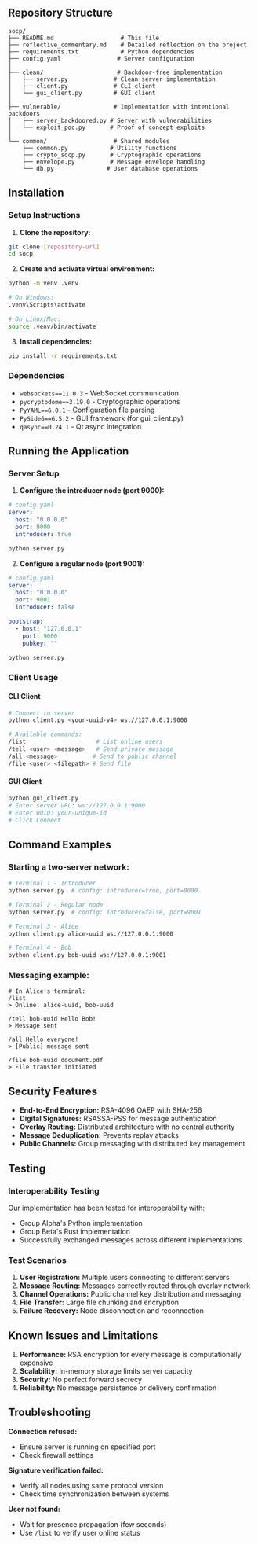 
## Repository Structure

```
socp/
├── README.md                   # This file
├── reflective_commentary.md    # Detailed reflection on the project
├── requirements.txt            # Python dependencies
├── config.yaml                # Server configuration
│
├── clean/                     # Backdoor-free implementation
│   ├── server.py             # Clean server implementation
│   ├── client.py             # CLI client
│   └── gui_client.py         # GUI client
│
├── vulnerable/               # Implementation with intentional backdoors
│   ├── server_backdoored.py # Server with vulnerabilities
│   └── exploit_poc.py       # Proof of concept exploits
│
└── common/                   # Shared modules
    ├── common.py            # Utility functions
    ├── crypto_socp.py       # Cryptographic operations
    ├── envelope.py          # Message envelope handling
    └── db.py               # User database operations
```

## Installation

### Setup Instructions

1. **Clone the repository:**
```bash
git clone [repository-url]
cd socp
```

2. **Create and activate virtual environment:**
```bash
python -m venv .venv

# On Windows:
.venv\Scripts\activate

# On Linux/Mac:
source .venv/bin/activate
```

3. **Install dependencies:**
```bash
pip install -r requirements.txt
```

### Dependencies
- `websockets==11.0.3` - WebSocket communication
- `pycryptodome==3.19.0` - Cryptographic operations
- `PyYAML==6.0.1` - Configuration file parsing
- `PySide6==6.5.2` - GUI framework (for gui_client.py)
- `qasync==0.24.1` - Qt async integration

## Running the Application

### Server Setup

1. **Configure the introducer node (port 9000):**
```yaml
# config.yaml
server:
  host: "0.0.0.0"
  port: 9000
  introducer: true
```

```bash
python server.py
```

2. **Configure a regular node (port 9001):**
```yaml
# config.yaml
server:
  host: "0.0.0.0"
  port: 9001
  introducer: false

bootstrap:
  - host: "127.0.0.1"
    port: 9000
    pubkey: ""
```

```bash
python server.py
```

### Client Usage

#### CLI Client
```bash
# Connect to server
python client.py <your-uuid-v4> ws://127.0.0.1:9000

# Available commands:
/list                    # List online users
/tell <user> <message>   # Send private message
/all <message>          # Send to public channel
/file <user> <filepath> # Send file
```

#### GUI Client
```bash
python gui_client.py
# Enter server URL: ws://127.0.0.1:9000
# Enter UUID: your-unique-id
# Click Connect
```

## Command Examples

### Starting a two-server network:
```bash
# Terminal 1 - Introducer
python server.py  # config: introducer=true, port=9000

# Terminal 2 - Regular node
python server.py  # config: introducer=false, port=9001

# Terminal 3 - Alice
python client.py alice-uuid ws://127.0.0.1:9000

# Terminal 4 - Bob
python client.py bob-uuid ws://127.0.0.1:9001
```

### Messaging example:
```
# In Alice's terminal:
/list
> Online: alice-uuid, bob-uuid

/tell bob-uuid Hello Bob!
> Message sent

/all Hello everyone!
> [Public] message sent

/file bob-uuid document.pdf
> File transfer initiated
```

## Security Features

- **End-to-End Encryption:** RSA-4096 OAEP with SHA-256
- **Digital Signatures:** RSASSA-PSS for message authentication
- **Overlay Routing:** Distributed architecture with no central authority
- **Message Deduplication:** Prevents replay attacks
- **Public Channels:** Group messaging with distributed key management

## Testing

### Interoperability Testing
Our implementation has been tested for interoperability with:
- Group Alpha's Python implementation
- Group Beta's Rust implementation
- Successfully exchanged messages across different implementations

### Test Scenarios
1. **User Registration:** Multiple users connecting to different servers
2. **Message Routing:** Messages correctly routed through overlay network
3. **Channel Operations:** Public channel key distribution and messaging
4. **File Transfer:** Large file chunking and encryption
5. **Failure Recovery:** Node disconnection and reconnection

## Known Issues and Limitations

1. **Performance:** RSA encryption for every message is computationally expensive
2. **Scalability:** In-memory storage limits server capacity
3. **Security:** No perfect forward secrecy
4. **Reliability:** No message persistence or delivery confirmation

## Troubleshooting

**Connection refused:**
- Ensure server is running on specified port
- Check firewall settings

**Signature verification failed:**
- Verify all nodes using same protocol version
- Check time synchronization between systems

**User not found:**
- Wait for presence propagation (few seconds)
- Use `/list` to verify user online status

